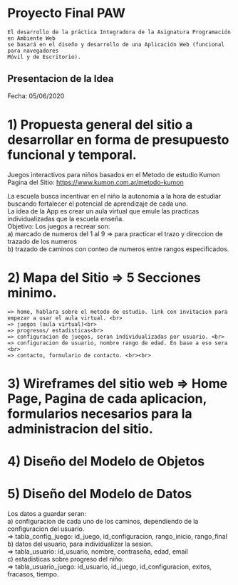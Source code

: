 # Proyecto Final PAW

```
El desarrollo de la práctica Integradora de la Asignatura Programación en Ambiente Web
se basará en el diseño y desarrollo de una Aplicación Web (funcional para navegadores
Móvil y de Escritorio).
```

## Presentacion de la Idea 
Fecha: 05/06/2020<br>
# 1)   Propuesta general del sitio a desarrollar en forma de presupuesto funcional y temporal.

Juegos interactivos para niños basados en el Metodo de estudio Kumon <br>
Pagina del Sitio: https://www.kumon.com.ar/metodo-kumon<br>

La escuela busca incentivar en el niño la autonomia a la hora de estudiar buscando fortalecer el potencial de aprendizaje de cada uno. <br>
La idea de la App es crear un aula virtual que emule las practicas individualizadas que la escuela enseña. <br>
Objetivo: Los juegos a recrear son:<br>
a) marcado de numeros del 1 al 9 => para practicar el trazo y direccion de trazado de los numeros<br>
b) trazado de caminos con conteo de numeros entre rangos especificados. <br>

# 2)   Mapa del Sitio => 5 Secciones minimo.<br>
    => home, hablara sobre el metodo de estudio. link con invitacion para empezar a usar el aula virtual. <br>
    => juegos (aula virtual)<br>
    => progresos/ estadisticas<br>
    => configuracion de juegos, seran individualizadas por usuario. <br>
    => configuracion de usuario, nombre rango de edad. En base a eso sera <br>
    => contacto, formulario de contacto. <br><br>

# 3)   Wireframes del sitio web => Home Page, Pagina de cada aplicacion, formularios necesarios para la administracion del sitio.<br>



# 4)   Diseño del Modelo de Objetos<br>
# 5)   Diseño del Modelo de Datos<br>

Los datos a guardar seran: <br>
a) configuracion de cada uno de los caminos, dependiendo de la configuracion del usuario. <br>
    => tabla_config_juego: id_juego, id_configuracion, rango_inicio, rango_final<br>
b) datos del usuario, para individualizar la sesion.<br>
    => tabla_usuario: id_usuario, nombre, contraseña, edad, email<br>
c) estadisticas sobre progreso del niño:<br>
    => tabla_usuario_juego: id_usuario, id_juego, id_configuracion, exitos, fracasos, tiempo. <br>
